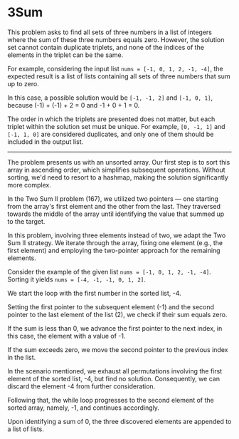 # 3Sum

This problem asks to find all sets of three numbers in a list of integers where the sum of these three numbers equals zero. However, the solution set cannot contain duplicate triplets, and none of the indices of the elements in the triplet can be the same.

For example, considering the input list `nums = [-1, 0, 1, 2, -1, -4]`, the expected result is a list of lists containing all sets of three numbers that sum up to zero.

In this case, a possible solution would be `[-1, -1, 2]` and `[-1, 0, 1]`, because (-1) + (-1) + 2 = 0 and -1 + 0 + 1 = 0.

The order in which the triplets are presented does not matter, but each triplet within the solution set must be unique. For example, `[0, -1, 1]` and `[-1, 1, 0]` are considered duplicates, and only one of them should be included in the output list.

---

The problem presents us with an unsorted array. Our first step is to sort this array in ascending order, which simplifies subsequent operations. Without sorting, we'd need to resort to a hashmap, making the solution significantly more complex.

In the Two Sum II problem (167), we utilized two pointers — one starting from the array's first element and the other from the last. They traversed towards the middle of the array until identifying the value that summed up to the target.

In this problem, involving three elements instead of two, we adapt the Two Sum II strategy. We iterate through the array, fixing one element (e.g., the first element) and employing the two-pointer approach for the remaining elements.

Consider the example of the given list `nums = [-1, 0, 1, 2, -1, -4]`. Sorting it yields `nums = [-4, -1, -1, 0, 1, 2]`.

We start the loop with the first number in the sorted list, -4.

Setting the first pointer to the subsequent element (-1) and the second pointer to the last element of the list (2), we check if their sum equals zero.

If the sum is less than 0, we advance the first pointer to the next index, in this case, the element with a value of -1.

If the sum exceeds zero, we move the second pointer to the previous index in the list.

In the scenario mentioned, we exhaust all permutations involving the first element of the sorted list, -4, but find no solution. Consequently, we can discard the element -4 from further consideration.

Following that, the while loop progresses to the second element of the sorted array, namely, -1, and continues accordingly.

Upon identifying a sum of 0, the three discovered elements are appended to a list of lists.
